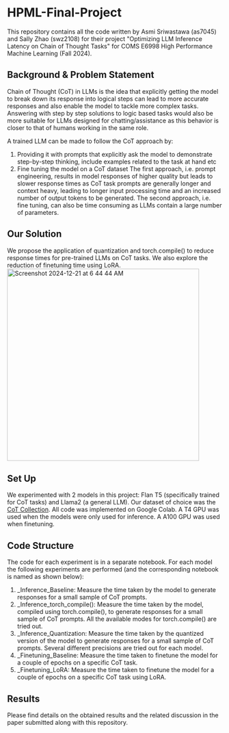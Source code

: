# HPML-Final-Project
This repository contains all the code written by Asmi Sriwastawa (as7045) and Sally Zhao (swz2108) for their project "Optimizing LLM Inference Latency on Chain of Thought Tasks" for COMS E6998 High Performance Machine Learning (Fall 2024).

## Background & Problem Statement
Chain of Thought (CoT) in LLMs is the idea that explicitly getting the model to break down its response into logical steps can lead to more accurate responses and also enable the model to tackle more complex tasks. Answering with step by step solutions to logic based tasks would also be more suitable for LLMs designed for chatting/assistance as this behavior is closer to that of humans working in the same role.

A trained LLM can be made to follow the CoT approach by:
1) Providing it with prompts that explicitly ask the model to demonstrate step-by-step thinking, include examples related to the task at hand etc
2) Fine tuning the model on a CoT dataset
The first approach, i.e. prompt engineering, results in model responses of higher quality but leads to slower response times as CoT task prompts are generally longer and context heavy, leading to longer input processing time and an increased number of output tokens to be generated. The second approach, i.e. fine tuning, can also be time consuming as LLMs contain a large number of parameters.

## Our Solution
We propose the application of quantization and torch.compile() to reduce response times for pre-trained LLMs on CoT tasks. We also explore the reduction of finetuning time using LoRA.
<img width="449" alt="Screenshot 2024-12-21 at 6 44 44 AM" src="https://github.com/user-attachments/assets/4afef5f2-153e-4de4-8ac6-1d3e3c1183bf" />

## Set Up
We experimented with 2 models in this project: Flan T5 (specifically trained for CoT tasks) and Llama2 (a general LLM). Our dataset of choice was the [CoT Collection](https://www.kaggle.com/datasets/konradb/chain-of-thought-collection/data/CoT_collection.json). All code was implemented on Google Colab. A T4 GPU was used when the models were only used for inference. A A100 GPU was used when finetuning.

## Code Structure
The code for each experiment is in a separate notebook. For each model the following experiments are performed (and the corresponding notebook is named as shown below):
1) <Model>_Inference_Baseline: Measure the time taken by the model to generate responses for a small sample of CoT prompts.
2) <Model>_Inference_torch_compile(): Measure the time taken by the model, compiled using torch.compile(), to generate responses for a small sample of CoT prompts. All the available modes for torch.compile() are tried out.
3) <Model>_Inference_Quantization: Measure the time taken by the quantized version of the model to generate responses for a small sample of CoT prompts. Several different precisions are tried out for each model.
4) <Model>_Finetuning_Baseline: Measure the time taken to finetune the model for a couple of epochs on a specific CoT task.
5) <Model>_Finetuning_LoRA: Measure the time taken to finetune the model for a couple of epochs on a specific CoT task using LoRA.

## Results
Please find details on the obtained results and the related discussion in the paper submitted along with this repository.
